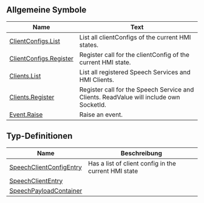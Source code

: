 ## Allgemeine Symbole

| Name | Text |
| ---- | ---- |
| [ClientConfigs.List](symbols/ClientConfigs.List.de.md) | List all clientConfigs of the current HMI states. |
| [ClientConfigs.Register](symbols/ClientConfigs.Register.de.md) | Register call for the clientConfig of the current HMI state. |
| [Clients.List](symbols/Clients.List.de.md) | List all registered Speech Services and HMI Clients. |
| [Clients.Register](symbols/Clients.Register.de.md) | Register call for the Speech Service and Clients. ReadValue will include own SocketId. |
| [Event.Raise](symbols/Event.Raise.de.md) | Raise an event. |

## Typ-Definitionen

| Name | Beschreibung |
| ---- | ------------ |
| [SpeechClientConfigEntry](definitions/SpeechClientConfigEntry.de.md) | Has a list of client config in the current HMI state |
| [SpeechClientEntry](definitions/SpeechClientEntry.de.md) |  |
| [SpeechPayloadContainer](definitions/SpeechPayloadContainer.de.md) |  |

